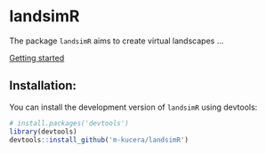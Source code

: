 
<!-- README.md is generated from README.Rmd. Please edit that file -->

# landsimR

<!-- badges: start -->
<!-- badges: end -->

The package `landsimR` aims to create virtual landscapes …

<!--
&#10;[Getting Started](articles/landsimR.html)
&#10;local path
&#10;-->

[Getting
started](https://m-kucera.github.io/landsimR/articles/landsimR.html)

## Installation:

You can install the development version of `landsimR` using devtools:

``` r
# install.packages('devtools')
library(devtools)
devtools::install_github('m-kucera/landsimR')
```

<!-- use devtools::build_readme() -->
